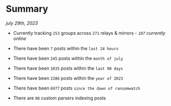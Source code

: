 
# Summary
_july 29th, 2023_

- Currently tracking `153` groups across `271` relays & mirrors - _`107` currently online_

- There have been `7` posts within the `last 24 hours`

- There have been `245` posts within the `month of july`

- There have been `1035` posts within the `last 90 days`

- There have been `2286` posts within the `year of 2023`

- There have been `6977` posts `since the dawn of ransomwatch`

- There are `80` custom parsers indexing posts
